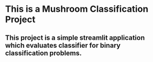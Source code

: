 # This is a Mushroom Classification Project

## This project is a simple streamlit application which evaluates classifier for binary classification problems.